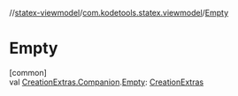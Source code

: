 //[statex-viewmodel](../../index.md)/[com.kodetools.statex.viewmodel](index.md)/[Empty](-empty.md)

# Empty

[common]\
val [CreationExtras.Companion](-creation-extras/-companion/index.md).[Empty](-empty.md): [CreationExtras](-creation-extras/index.md)

